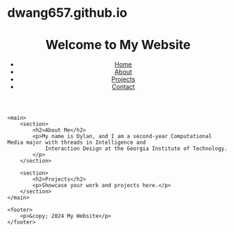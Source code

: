 # dwang657.github.io
<!DOCTYPE html>
<html lang="en">
<head>
    <meta charset="UTF-8">
    <meta http-equiv="X-UA-Compatible" content="IE=edge">
    <meta name="viewport" content="width=device-width, initial-scale=1.0">
    <title>My Web Page</title>
    <link rel="stylesheet" href="styles.css">
</head>
<body>
    <header>
        <h1>Welcome to My Website</h1>
        <nav>
            <ul>
                <li><a href="#">Home</a></li>
                <li><a href="#">About</a></li>
                <li><a href="#">Projects</a></li>
                <li><a href="#">Contact</a></li>
            </ul>
        </nav>
    </header>
    
    <main>
        <section>
            <h2>About Me</h2>
            <p>My name is Dylan, and I am a second-year Computational Media major with threads in Intelligence and 
                Interaction Design at the Georgia Institute of Technology.
            </p>
        </section>

        <section>
            <h2>Projects</h2>
            <p>Showcase your work and projects here.</p>
        </section>
    </main>

    <footer>
        <p>&copy; 2024 My Website</p>
    </footer>
</body>
</html>
